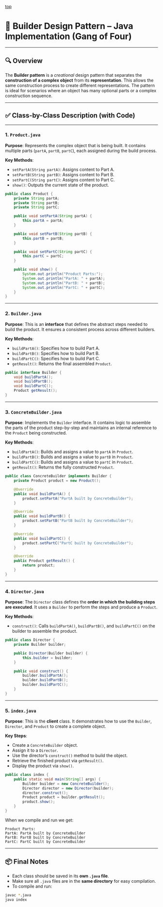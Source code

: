 [top](../README.md)

# 🧱 Builder Design Pattern – Java Implementation (Gang of Four)

---

## 🔍 Overview

The **Builder pattern** is a *creational* design pattern that separates the **construction of a complex object** from its **representation**. This allows the same construction process to create different representations. The pattern is ideal for scenarios where an object has many optional parts or a complex construction sequence.

---

## ✅ Class-by-Class Description (with Code)

---

### 1. `Product.java`  
**Purpose**: Represents the complex object that is being built. It contains multiple parts (`partA`, `partB`, `partC`), each assigned during the build process.  

**Key Methods**:
- `setPartA(String partA)`: Assigns content to Part A.
- `setPartB(String partB)`: Assigns content to Part B.
- `setPartC(String partC)`: Assigns content to Part C.
- `show()`: Outputs the current state of the product.

```java
public class Product {
    private String partA;
    private String partB;
    private String partC;

    public void setPartA(String partA) {
        this.partA = partA;
    }

    public void setPartB(String partB) {
        this.partB = partB;
    }

    public void setPartC(String partC) {
        this.partC = partC;
    }

    public void show() {
        System.out.println("Product Parts:");
        System.out.println("PartA: " + partA);
        System.out.println("PartB: " + partB);
        System.out.println("PartC: " + partC);
    }
}
```

---

### 2. `Builder.java`  
**Purpose**: This is an **interface** that defines the abstract steps needed to build the product. It ensures a consistent process across different builders.

**Key Methods**:
- `buildPartA()`: Specifies how to build Part A.
- `buildPartB()`: Specifies how to build Part B.
- `buildPartC()`: Specifies how to build Part C.
- `getResult()`: Returns the final assembled `Product`.

```java
public interface Builder {
    void buildPartA();
    void buildPartB();
    void buildPartC();
    Product getResult();
}
```

---

### 3. `ConcreteBuilder.java`  
**Purpose**: Implements the `Builder` interface. It contains logic to assemble the parts of the product step-by-step and maintains an internal reference to the `Product` being constructed.

**Key Methods**:
- `buildPartA()`: Builds and assigns a value to `partA` in `Product`.
- `buildPartB()`: Builds and assigns a value to `partB` in `Product`.
- `buildPartC()`: Builds and assigns a value to `partC` in `Product`.
- `getResult()`: Returns the fully constructed `Product`.

```java
public class ConcreteBuilder implements Builder {
    private Product product = new Product();

    @Override
    public void buildPartA() {
        product.setPartA("PartA built by ConcreteBuilder");
    }

    @Override
    public void buildPartB() {
        product.setPartB("PartB built by ConcreteBuilder");
    }

    @Override
    public void buildPartC() {
        product.setPartC("PartC built by ConcreteBuilder");
    }

    @Override
    public Product getResult() {
        return product;
    }
}
```

---

### 4. `Director.java`  
**Purpose**: The `Director` class defines the **order in which the building steps are executed**. It uses a `Builder` to perform the steps and produce a `Product`.

**Key Methods**:
- `construct()`: Calls `buildPartA()`, `buildPartB()`, and `buildPartC()` on the builder to assemble the product.

```java
public class Director {
    private Builder builder;

    public Director(Builder builder) {
        this.builder = builder;
    }

    public void construct() {
        builder.buildPartA();
        builder.buildPartB();
        builder.buildPartC();
    }
}
```

---

### 5. `index.java`  
**Purpose**: This is the **client** class. It demonstrates how to use the `Builder`, `Director`, and `Product` to create a complete object.

**Key Steps**:
- Create a `ConcreteBuilder` object.
- Assign it to a `Director`.
- Use the director’s `construct()` method to build the object.
- Retrieve the finished product via `getResult()`.
- Display the product via `show()`.

```java
public class index {
    public static void main(String[] args) {
        Builder builder = new ConcreteBuilder();
        Director director = new Director(builder);
        director.construct();
        Product product = builder.getResult();
        product.show();
    }
}
```
When we compile and run we get:
```
Product Parts:
PartA: PartA built by ConcreteBuilder
PartB: PartB built by ConcreteBuilder
PartC: PartC built by ConcreteBuilder
```


---

## 📦 Final Notes

- Each class should be saved in its **own `.java` file**.
- Make sure all `.java` files are in the **same directory** for easy compilation.
- To compile and run:
```bash
javac *.java
java index
```
